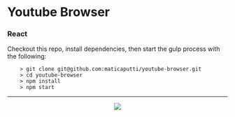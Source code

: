 # Youtube Browser

### React

Checkout this repo, install dependencies, then start the gulp process with the following:

```
    > git clone git@github.com:maticaputti/youtube-browser.git
    > cd youtube-browser
    > npm install
    > npm start
```

---

<p align="center">
  <img src="http://s22.postimg.org/53dsmccap/Captura_de_pantalla_2016_03_17_a_las_7_49_42_p_m.png" />
</p>